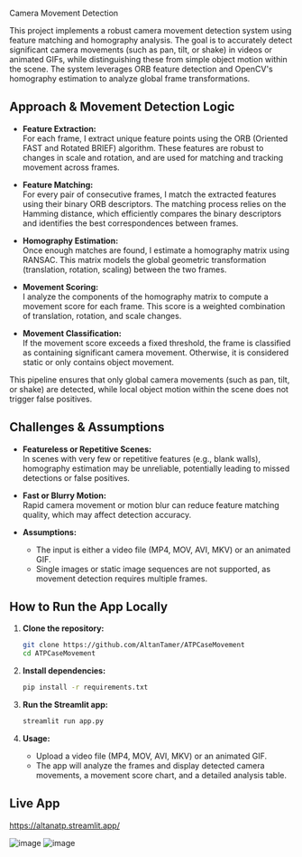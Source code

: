 Camera Movement Detection

This project implements a robust camera movement detection system using feature matching and homography analysis. The goal is to accurately detect significant camera movements (such as pan, tilt, or shake) in videos or animated GIFs, while distinguishing these from simple object motion within the scene. The system leverages ORB feature detection and OpenCV's homography estimation to analyze global frame transformations.

## Approach & Movement Detection Logic

- **Feature Extraction:**  
  For each frame, I extract unique feature points using the ORB (Oriented FAST and Rotated BRIEF) algorithm. These features are robust to changes in scale and rotation, and are used for matching and tracking movement across frames.

- **Feature Matching:**  
  For every pair of consecutive frames, I match the extracted features using their binary ORB descriptors. The matching process relies on the Hamming distance, which efficiently compares the binary descriptors and identifies the best correspondences between frames.

- **Homography Estimation:**  
  Once enough matches are found, I estimate a homography matrix using RANSAC. This matrix models the global geometric transformation (translation, rotation, scaling) between the two frames.

- **Movement Scoring:**  
  I analyze the components of the homography matrix to compute a movement score for each frame. This score is a weighted combination of translation, rotation, and scale changes.

- **Movement Classification:**  
  If the movement score exceeds a fixed threshold, the frame is classified as containing significant camera movement. Otherwise, it is considered static or only contains object movement.

This pipeline ensures that only global camera movements (such as pan, tilt, or shake) are detected, while local object motion within the scene does not trigger false positives.

## Challenges & Assumptions

- **Featureless or Repetitive Scenes:**  
  In scenes with very few or repetitive features (e.g., blank walls), homography estimation may be unreliable, potentially leading to missed detections or false positives.

- **Fast or Blurry Motion:**  
  Rapid camera movement or motion blur can reduce feature matching quality, which may affect detection accuracy.

- **Assumptions:**  
  - The input is either a video file (MP4, MOV, AVI, MKV) or an animated GIF.  
  - Single images or static image sequences are not supported, as movement detection requires multiple frames.

## How to Run the App Locally

1. **Clone the repository:**
   ```bash
   git clone https://github.com/AltanTamer/ATPCaseMovement
   cd ATPCaseMovement
   ```

2. **Install dependencies:**
   ```bash
   pip install -r requirements.txt
   ```

3. **Run the Streamlit app:**
   ```bash
   streamlit run app.py
   ```

4. **Usage:**
   - Upload a video file (MP4, MOV, AVI, MKV) or an animated GIF.
   - The app will analyze the frames and display detected camera movements, a movement score chart, and a detailed analysis table.

## Live App

https://altanatp.streamlit.app/

![image](https://github.com/user-attachments/assets/a40b9538-5739-40b4-84c8-00f902ba8c1f)
![image](https://github.com/user-attachments/assets/c230e8bb-dc6a-43d7-a0d9-f213967571c8)

